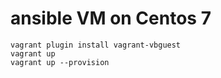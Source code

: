 # ansible VM on Centos 7


```
vagrant plugin install vagrant-vbguest
vagrant up
vagrant up --provision
```
